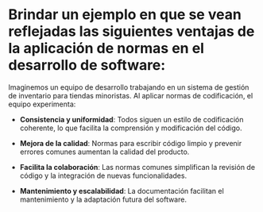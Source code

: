 # Brindar un ejemplo en que se vean reflejadas las siguientes ventajas de la aplicación de normas en el desarrollo de software:

Imaginemos un equipo de desarrollo trabajando en un sistema de gestión de inventario para tiendas minoristas. Al aplicar normas de codificación, el equipo experimenta:

- **Consistencia y uniformidad**: Todos siguen un estilo de codificación coherente, lo que facilita la comprensión y modificación del código.

- **Mejora de la calidad**: Normas para escribir código limpio y prevenir errores comunes aumentan la calidad del producto.

- **Facilita la colaboración**: Las normas comunes simplifican la revisión de código y la integración de nuevas funcionalidades.

- **Mantenimiento y escalabilidad**: La documentación facilitan el mantenimiento y la adaptación futura del software.
